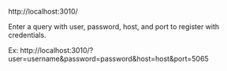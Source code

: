 http://localhost:3010/

Enter a query with user, password, host, and port to register with credentials.

Ex: http://localhost:3010/?user=username&password=password&host=host&port=5065

